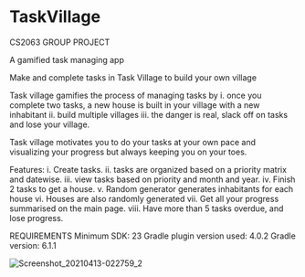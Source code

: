 
# TaskVillage
CS2063 GROUP PROJECT

A gamified task managing app

Make and complete tasks in Task Village to build your own village

Task village gamifies the process of managing tasks by
i.   once you complete two tasks, a new house is built in your village with a new inhabitant
ii.  build multiple villages
iii. the danger is real, slack off on tasks and lose your village.

Task village motivates you to do your tasks at your own pace and visualizing your progress but always keeping you on your toes.

Features:
i.    Create tasks.
ii.   tasks are organized based on a priority matrix and datewise.
iii.  view tasks based on priority and month and year.
iv.   Finish 2 tasks to get a house.
v.    Random generator generates inhabitants for each house
vi.   Houses are also randomly generated
vii.  Get all your progress summarised on the main page.
viii. Have more than 5 tasks overdue, and lose progress.


REQUIREMENTS
Minimum SDK: 23
Gradle plugin version used: 4.0.2
Gradle version: 6.1.1

![Screenshot_20210413-022759_2](https://user-images.githubusercontent.com/74020378/114505329-96e10c00-9c06-11eb-9acc-0c18e9b2303b.jpg)



